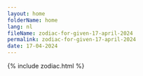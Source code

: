 ```yaml
---
layout: home
folderName: home
lang: nl
fileName: zodiac-for-given-17-april-2024
permalink: zodiac-for-given-17-april-2024
date: 17-04-2024
---
```

{% include zodiac.html %}
